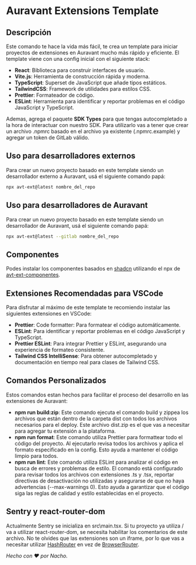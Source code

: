 # Auravant Extensions Template

## Descripción

Este comando te hace la vida más fácil, te crea un template para iniciar proyectos de extensiones en Auravant mucho más rápido y eficiente. El template viene con una config inicial con el siguiente stack:

- **React**: Biblioteca para construir interfaces de usuario.
- **Vite.js**: Herramienta de construcción rápida y moderna.
- **TypeScript**: Superset de JavaScript que añade tipos estáticos.
- **TailwindCSS**: Framework de utilidades para estilos CSS.
- **Prettier**: Formateador de código.
- **ESLint**: Herramienta para identificar y reportar problemas en el código JavaScript y TypeScript.

Ademas, agrega el paquete **SDK Types** para que tengas autocompletado a la hora de interactuar con nuestro SDK. Para utilizarlo vas a tener que crear un archivo .npmrc basado en el archivo ya existente (.npmrc.example) y agregar un token de GitLab válido.

## Uso para desarrolladores externos

Para crear un nuevo proyecto basado en este template siendo un desarrollador externo a Auravant, usá el siguiente comando papá:

```bash
npx avt-ext@latest nombre_del_repo
```

## Uso para desarrolladores de Auravant

Para crear un nuevo proyecto basado en este template siendo un desarrollador de Auravant, usá el siguiente comando papá:

```bash
npx avt-ext@latest --gitlab nombre_del_repo
```

## Componentes

Podes instalar los componentes basados en [shadcn](https://ui.shadcn.com/) utilizando el npx de [avt-ext-componentes](https://www.npmjs.com/package/avt-ext-components).

## Extensiones Recomendadas para VSCode

Para disfrutar al máximo de este template te recomiendo instalar las siguientes extensiones en VSCode:

- **Prettier**: Code formatter: Para formatear el código automáticamente.
- **ESLint**: Para identificar y reportar problemas en el código JavaScript y TypeScript.
- **Prettier ESLint**: Para integrar Prettier y ESLint, asegurando una experiencia de formateo consistente.
- **Tailwind CSS IntelliSense**: Para obtener autocompletado y documentación en tiempo real para clases de Tailwind CSS.

## Comandos Personalizados

Estos comandos estan hechos para facilitar el proceso del desarrollo en las extensiones de Auravant:

- **npm run build:zip**: Este comando ejecuta el comando build y zippea los archivos que están dentro de la carpeta dist con todos los archivos necesarios para el deploy. Este archivo dist.zip es el que vas a necesitar para agregar tu extensión a la plataforma.
- **npm run format**: Este comando utiliza Prettier para formattear todo el código del proyecto. Al ejecutarlo revisa todos los archivos y aplica el formato especificado en la config. Esto ayuda a mantener el código limpio para todos.
- **npm run lint**: Este comando utiliza ESLint para analizar el código en busca de errores y problemas de estilo. El comando está configurado para revisar todos los archivos con extensiones .ts y .tsx, reportar directivas de desactivación no utilizadas y asegurarse de que no haya advertencias (--max-warnings 0). Esto ayuda a garantizar que el código siga las reglas de calidad y estilo establecidas en el proyecto.

## Sentry y react-router-dom

Actualmente Sentry se inicializa en src\main.tsx. Si tu proyecto ya utiliza / va a utilizar react-router-dom, se necesita habilitar los comentarios de este archivo. No te olvides que las extensiones son un iframe, por lo que vas a necesitar utilizar [HashRouter](https://reactrouter.com/en/main/router-components/hash-router) en vez de [BrowserRouter](https://reactrouter.com/en/main/router-components/browser-router).

_Hecho con ❤️ por Nacho._
